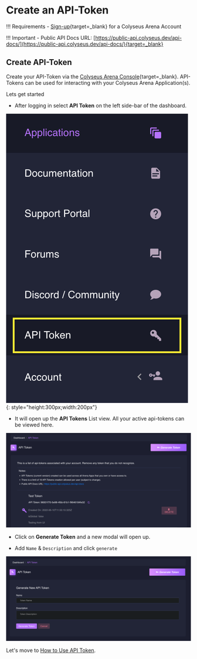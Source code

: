 # Create an API-Token

!!! Requirements
    - [Sign-up](https://console.colyseus.io/register){target=_blank} for a Colyseus Arena Account

!!! Important
    - Public API Docs URL: [https://public-api.colyseus.dev/api-docs/](https://public-api.colyseus.dev/api-docs/){target=_blank}
    
## Create API-Token

Create your API-Token via the [Colyseus Arena Console](https://console.colyseus.io){target=_blank}. API-Tokens can be used for interacting with your Colyseus Arena Application(s).

Lets get started

- After logging in select **API Token** on the left side-bar of the dashboard.

![API-Token-Side-Bar](../../../images/create-api-token-side-bar.png){: style="height:300px;width:200px"}

- It will open up the **API Tokens** List view. All your active api-tokens can be viewed here.

![API-TOKEN-UI](../../../images/api-token-lists.png)

- Click on **Generate Token** and a new modal will open up.

- Add `Name` & `Description` and click `generate`

![GENERATE-API-TOKEN](../../../images/generate-api-token.png)

Let's move to [How to Use API Token](./how-to-use.md).